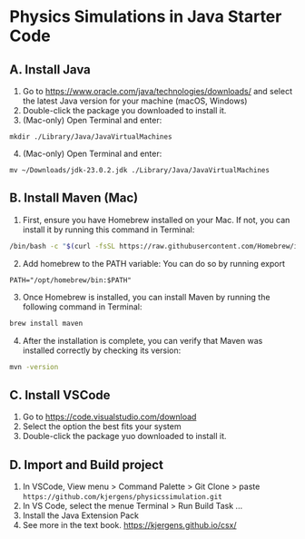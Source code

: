 # Physics Simulations in Java Starter Code

## A. Install Java
1. Go to https://www.oracle.com/java/technologies/downloads/ and select the latest Java version for your machine (macOS, Windows)
2. Double-click the package you downloaded to install it.
3. (Mac-only) Open Terminal and enter:
```
mkdir ./Library/Java/JavaVirtualMachines
```

4. (Mac-only) Open Terminal and enter:
```
mv ~/Downloads/jdk-23.0.2.jdk ./Library/Java/JavaVirtualMachines
```

## B. Install Maven (Mac)
1. First, ensure you have Homebrew installed on your Mac. If not, you can install it by running this command in Terminal:

```bash
/bin/bash -c "$(curl -fsSL https://raw.githubusercontent.com/Homebrew/install/HEAD/install.sh)"
```

2. Add homebrew to the PATH variable: You can do so by running export

```
PATH="/opt/homebrew/bin:$PATH"
```

3. Once Homebrew is installed, you can install Maven by running the following command in Terminal:

```bash
brew install maven
```

4. After the installation is complete, you can verify that Maven was installed correctly by checking its version:

```bash
mvn -version
```

## C. Install VSCode
1. Go to https://code.visualstudio.com/download 
2. Select the option the best fits your system
3. Double-click the package yuo downloaded to install it. 
   

## D. Import and Build project
1. In VSCode, View menu > Command Palette > Git Clone > paste `https://github.com/kjergens/physicssimulation.git`
2. In VS Code, select the menue Terminal > Run Build Task ...
3. Install the Java Extension Pack
4. See more in the text book. https://kjergens.github.io/csx/

